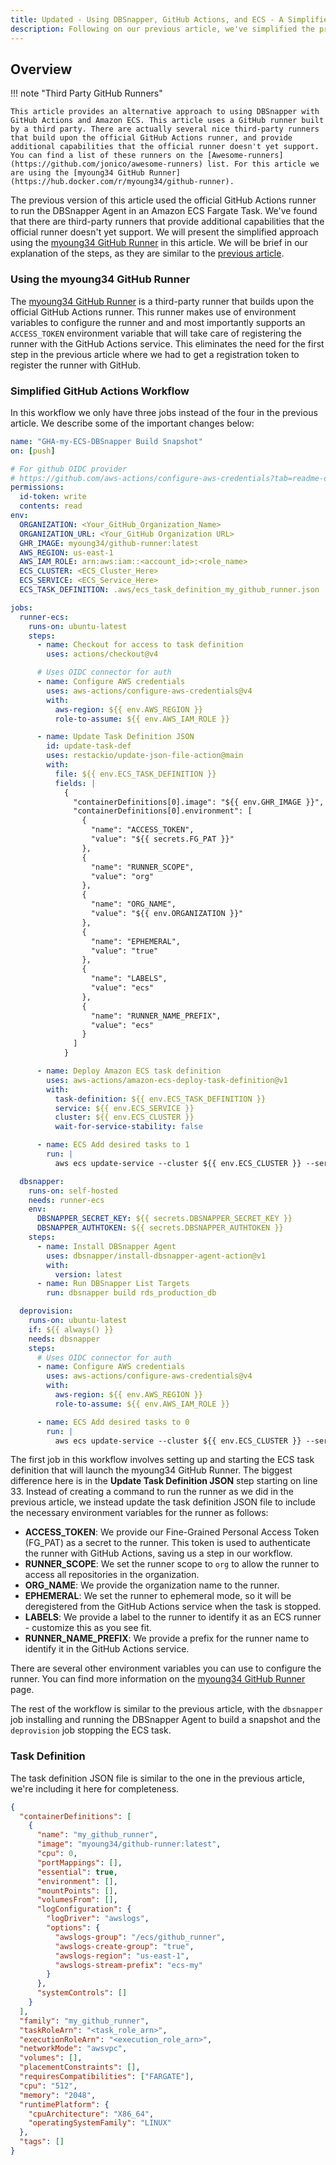 ```yaml
---
title: Updated - Using DBSnapper, GitHub Actions, and ECS - A Simplified Approach
description: Following on our previous article, we've simplified the process to use DBSnapper with GitHub Actions and ECS.
---
```


## Overview

<!-- prettier-ignore-start -->
!!! note "Third Party GitHub Runners"

    This article provides an alternative approach to using DBSnapper with GitHub Actions and Amazon ECS. This article uses a GitHub runner built by a third party. There are actually several nice third-party runners that build upon the official GitHub Actions runner, and provide additional capabilities that the official runner doesn't yet support. You can find a list of these runners on the [Awesome-runners](https://github.com/jonico/awesome-runners) list. For this article we are using the [myoung34 GitHub Runner](https://hub.docker.com/r/myoung34/github-runner).

<!-- prettier-ignore-end -->

The previous version of this article used the official GitHub Actions runner to run the DBSnapper Agent in an Amazon ECS Fargate Task. We've found that there are third-party runners that provide additional capabilities that the official runner doesn't yet support. We will present the simplified approach using the [myoung34 GitHub Runner](https://hub.docker.com/r/myoung34/github-runner) in this article. We will be brief in our explanation of the steps, as they are similar to the [previous article](dbsnapper-github-actions-amazon-ecs.md).

### Using the myoung34 GitHub Runner

The [myoung34 GitHub Runner](https://hub.docker.com/r/myoung34/github-runner) is a third-party runner that builds upon the official GitHub Actions runner. This runner makes use of environment variables to configure the runner and and most importantly supports an `ACCESS_TOKEN` environment variable that will take care of registering the runner with the GitHub Actions service. This eliminates the need for the first step in the previous article where we had to get a registration token to register the runner with GitHub.

### Simplified GitHub Actions Workflow

In this workflow we only have three jobs instead of the four in the previous article. We describe some of the important changes below:

```yaml title="Simplified GitHub Actions Workflow" linenums="1"
name: "GHA-my-ECS-DBSnapper Build Snapshot"
on: [push]

# For github OIDC provider
# https://github.com/aws-actions/configure-aws-credentials?tab=readme-ov-file#oidc
permissions:
  id-token: write
  contents: read
env:
  ORGANIZATION: <Your_GitHub_Organization_Name>
  ORGANIZATION_URL: <Your_GitHub Organization URL>
  GHR_IMAGE: myoung34/github-runner:latest
  AWS_REGION: us-east-1
  AWS_IAM_ROLE: arn:aws:iam::<account_id>:<role_name>
  ECS_CLUSTER: <ECS_Cluster_Here>
  ECS_SERVICE: <ECS_Service_Here>
  ECS_TASK_DEFINITION: .aws/ecs_task_definition_my_github_runner.json

jobs:
  runner-ecs:
    runs-on: ubuntu-latest
    steps:
      - name: Checkout for access to task definition
        uses: actions/checkout@v4

      # Uses OIDC connector for auth
      - name: Configure AWS credentials
        uses: aws-actions/configure-aws-credentials@v4
        with:
          aws-region: ${{ env.AWS_REGION }}
          role-to-assume: ${{ env.AWS_IAM_ROLE }}

      - name: Update Task Definition JSON
        id: update-task-def
        uses: restackio/update-json-file-action@main
        with:
          file: ${{ env.ECS_TASK_DEFINITION }}
          fields: |
            {
              "containerDefinitions[0].image": "${{ env.GHR_IMAGE }}",
              "containerDefinitions[0].environment": [
                {
                  "name": "ACCESS_TOKEN",
                  "value": "${{ secrets.FG_PAT }}"
                },
                {
                  "name": "RUNNER_SCOPE",
                  "value": "org"
                },
                {
                  "name": "ORG_NAME",
                  "value": "${{ env.ORGANIZATION }}"
                },
                {
                  "name": "EPHEMERAL",
                  "value": "true"
                },
                {
                  "name": "LABELS",
                  "value": "ecs"
                },
                {
                  "name": "RUNNER_NAME_PREFIX",
                  "value": "ecs"
                }
              ]
            }

      - name: Deploy Amazon ECS task definition
        uses: aws-actions/amazon-ecs-deploy-task-definition@v1
        with:
          task-definition: ${{ env.ECS_TASK_DEFINITION }}
          service: ${{ env.ECS_SERVICE }}
          cluster: ${{ env.ECS_CLUSTER }}
          wait-for-service-stability: false

      - name: ECS Add desired tasks to 1
        run: |
          aws ecs update-service --cluster ${{ env.ECS_CLUSTER }} --service ${{ env.ECS_SERVICE }} --desired-count 1

  dbsnapper:
    runs-on: self-hosted
    needs: runner-ecs
    env:
      DBSNAPPER_SECRET_KEY: ${{ secrets.DBSNAPPER_SECRET_KEY }}
      DBSNAPPER_AUTHTOKEN: ${{ secrets.DBSNAPPER_AUTHTOKEN }}
    steps:
      - name: Install DBSnapper Agent
        uses: dbsnapper/install-dbsnapper-agent-action@v1
        with:
          version: latest
      - name: Run DBSnapper List Targets
        run: dbsnapper build rds_production_db

  deprovision:
    runs-on: ubuntu-latest
    if: ${{ always() }}
    needs: dbsnapper
    steps:
      # Uses OIDC connector for auth
      - name: Configure AWS credentials
        uses: aws-actions/configure-aws-credentials@v4
        with:
          aws-region: ${{ env.AWS_REGION }}
          role-to-assume: ${{ env.AWS_IAM_ROLE }}

      - name: ECS Add desired tasks to 0
        run: |
          aws ecs update-service --cluster ${{ env.ECS_CLUSTER }} --service ${{ env.ECS_SERVICE }} --desired-count 0
```

The first job in this workflow involves setting up and starting the ECS task definition that will launch the myoung34 GitHub Runner. The biggest difference here is in the **Update Task Definition JSON** step starting on line 33. Instead of creating a command to run the runner as we did in the previous article, we instead update the task definition JSON file to include the necessary environment variables for the runner as follows:

- **ACCESS_TOKEN**: We provide our Fine-Grained Personal Access Token (FG_PAT) as a secret to the runner. This token is used to authenticate the runner with GitHub Actions, saving us a step in our workflow.
- **RUNNER_SCOPE**: We set the runner scope to `org` to allow the runner to access all repositories in the organization.
- **ORG_NAME**: We provide the organization name to the runner.
- **EPHEMERAL**: We set the runner to ephemeral mode, so it will be deregistered from the GitHub Actions service when the task is stopped.
- **LABELS**: We provide a label to the runner to identify it as an ECS runner - customize this as you see fit.
- **RUNNER_NAME_PREFIX**: We provide a prefix for the runner name to identify it in the GitHub Actions service.

There are several other environment variables you can use to configure the runner. You can find more information on the [myoung34 GitHub Runner](https://hub.docker.com/r/myoung34/github-runner) page.

The rest of the workflow is similar to the previous article, with the `dbsnapper` job installing and running the DBSnapper Agent to build a snapshot and the `deprovision` job stopping the ECS task.

### Task Definition

The task definition JSON file is similar to the one in the previous article, we're including it here for completeness.

```json title=".aws/ecs_task_definition_my_github_runner.json" linenums="1"
{
  "containerDefinitions": [
    {
      "name": "my_github_runner",
      "image": "myoung34/github-runner:latest",
      "cpu": 0,
      "portMappings": [],
      "essential": true,
      "environment": [],
      "mountPoints": [],
      "volumesFrom": [],
      "logConfiguration": {
        "logDriver": "awslogs",
        "options": {
          "awslogs-group": "/ecs/github_runner",
          "awslogs-create-group": "true",
          "awslogs-region": "us-east-1",
          "awslogs-stream-prefix": "ecs-my"
        }
      },
      "systemControls": []
    }
  ],
  "family": "my_github_runner",
  "taskRoleArn": "<task_role_arn>",
  "executionRoleArn": "<execution_role_arn>",
  "networkMode": "awsvpc",
  "volumes": [],
  "placementConstraints": [],
  "requiresCompatibilities": ["FARGATE"],
  "cpu": "512",
  "memory": "2048",
  "runtimePlatform": {
    "cpuArchitecture": "X86_64",
    "operatingSystemFamily": "LINUX"
  },
  "tags": []
}
```
